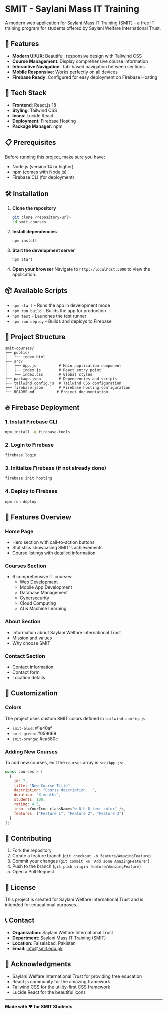 # SMIT - Saylani Mass IT Training

A modern web application for Saylani Mass IT Training (SMIT) - a free IT training program for students offered by Saylani Welfare International Trust.

## 🎯 Features

- **Modern UI/UX**: Beautiful, responsive design with Tailwind CSS
- **Course Management**: Display comprehensive course information
- **Interactive Navigation**: Tab-based navigation between sections
- **Mobile Responsive**: Works perfectly on all devices
- **Firebase Ready**: Configured for easy deployment on Firebase Hosting

## 🚀 Tech Stack

- **Frontend**: React.js 18
- **Styling**: Tailwind CSS
- **Icons**: Lucide React
- **Deployment**: Firebase Hosting
- **Package Manager**: npm

## 📋 Prerequisites

Before running this project, make sure you have:

- Node.js (version 14 or higher)
- npm (comes with Node.js)
- Firebase CLI (for deployment)

## 🛠️ Installation

1. **Clone the repository**
   ```bash
   git clone <repository-url>
   cd smit-courses
   ```

2. **Install dependencies**
   ```bash
   npm install
   ```

3. **Start the development server**
   ```bash
   npm start
   ```

4. **Open your browser**
   Navigate to `http://localhost:3000` to view the application.

## 📦 Available Scripts

- `npm start` - Runs the app in development mode
- `npm run build` - Builds the app for production
- `npm test` - Launches the test runner
- `npm run deploy` - Builds and deploys to Firebase

## 🎨 Project Structure

```
smit-courses/
├── public/
│   └── index.html
├── src/
│   ├── App.js          # Main application component
│   ├── index.js        # React entry point
│   └── index.css       # Global styles
├── package.json        # Dependencies and scripts
├── tailwind.config.js  # Tailwind CSS configuration
├── firebase.json       # Firebase hosting configuration
└── README.md          # Project documentation
```

## 🔥 Firebase Deployment

### 1. Install Firebase CLI
```bash
npm install -g firebase-tools
```

### 2. Login to Firebase
```bash
firebase login
```

### 3. Initialize Firebase (if not already done)
```bash
firebase init hosting
```

### 4. Deploy to Firebase
```bash
npm run deploy
```

## 📱 Features Overview

### Home Page
- Hero section with call-to-action buttons
- Statistics showcasing SMIT's achievements
- Course listings with detailed information

### Courses Section
- 6 comprehensive IT courses:
  - Web Development
  - Mobile App Development
  - Database Management
  - Cybersecurity
  - Cloud Computing
  - AI & Machine Learning

### About Section
- Information about Saylani Welfare International Trust
- Mission and values
- Why choose SMIT

### Contact Section
- Contact information
- Contact form
- Location details

## 🎨 Customization

### Colors
The project uses custom SMIT colors defined in `tailwind.config.js`:
- `smit-blue`: #1e40af
- `smit-green`: #059669
- `smit-orange`: #ea580c

### Adding New Courses
To add new courses, edit the `courses` array in `src/App.js`:

```javascript
const courses = [
  {
    id: 7,
    title: "New Course Title",
    description: "Course description...",
    duration: "X months",
    students: 100,
    rating: 4.5,
    icon: <YourIcon className="w-8 h-8 text-color" />,
    features: ["Feature 1", "Feature 2", "Feature 3"]
  }
];
```

## 🤝 Contributing

1. Fork the repository
2. Create a feature branch (`git checkout -b feature/AmazingFeature`)
3. Commit your changes (`git commit -m 'Add some AmazingFeature'`)
4. Push to the branch (`git push origin feature/AmazingFeature`)
5. Open a Pull Request

## 📄 License

This project is created for Saylani Welfare International Trust and is intended for educational purposes.

## 📞 Contact

- **Organization**: Saylani Welfare International Trust
- **Department**: Saylani Mass IT Training (SMIT)
- **Location**: Faisalabad, Pakistan
- **Email**: info@smit.edu.pk

## 🙏 Acknowledgments

- Saylani Welfare International Trust for providing free education
- React.js community for the amazing framework
- Tailwind CSS for the utility-first CSS framework
- Lucide React for the beautiful icons

---

**Made with ❤️ for SMIT Students** 